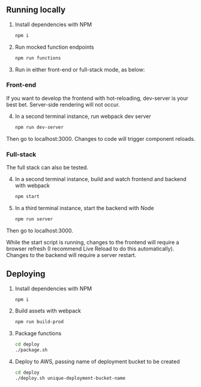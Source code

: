 ## Running locally

1. Install dependencies with NPM
    ```bash
    npm i
    ```

1. Run mocked function endpoints
    ```bash
    npm run functions
    ```

1. Run in either front-end or full-stack mode, as below:

### Front-end

If you want to develop the frontend with hot-reloading, dev-server is your best bet. Server-side rendering will not occur.

4. In a second terminal instance, run webpack dev server
    ```bash
    npm run dev-server
    ```

Then go to localhost:3000. Changes to code will trigger component reloads.

### Full-stack

The full stack can also be tested.

4. In a second terminal instance, build and watch frontend and backend with webpack
    ```bash
    npm start
    ```

5. In a third terminal instance, start the backend with Node
    ```bash
    npm run server
    ```

Then go to localhost:3000.

While the start script is running, changes to the frontend will require a browser refresh (I recommend Live Reload to do this automatically). Changes to the backend will require a server restart.

## Deploying

1. Install dependencies with NPM
    ```bash
    npm i
    ```

1. Build assets with webpack
    ```bash
    npm run build-prod
    ```

1. Package functions
    ```bash
    cd deploy
    ./package.sh
    ```

1. Deploy to AWS, passing name of deployment bucket to be created
    ```bash
    cd deploy
    ./deploy.sh unique-deployment-bucket-name
    ```